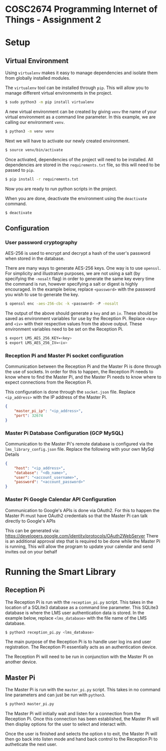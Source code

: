 # COSC2674 Programming Internet of Things - Assignment 2

# Setup

## Virtual Environment
Using `virtualenv` makes it easy to manage dependencies and isolate them from globally installed modules.

The `virtualenv` tool can be installed through `pip`. This will allow you to manage different virtual environments in the project.
```bash
$ sudo python3 -m pip install virtualenv
```

A new virtual environment can be created by giving `venv` the name of your virtual environment as a command line parameter. In this example, we are calling our environment `venv`.
```bash
$ python3 -m venv venv
```

Next we will have to activate our newly created environment.
```bash
$ source venv/bin/activate
```

Once activated, dependencies of the project will need to be installed. All dependencies are stored in the `requirements.txt` file, so this will need to be passed to `pip`.
```bash
$ pip install -r requirements.txt
```

Now you are ready to run python scripts in the project.

When you are done, deactivate the environment using the `deactivate` command.
```bash
$ deactivate
```

## Configuration

### User password cryptography

AES-256 is used to encrypt and decrypt a hash of the user's password when stored in the database.

There are many ways to generate AES-256 keys. One way is to use `openssl`. For simplicity and illustrative purposes, we are not using a salt (by specifying the `-nosalt` flag) in order to generate the same key every time the command is run, however specifying a salt or digest is highly encouraged. In the example below, replace `<password>` with the password you wish to use to generate the key.
```bash
$ openssl enc -aes-256-cbc -k <password> -P -nosalt
```

The output of the above should generate a `key` and an `iv`. These should be saved as environment variables for use by the Reception Pi. Replace `<key>` and `<iv>` with their respective values from the above output. These environment variables need to be set on the Reception Pi.
```bash
$ export LMS_AES_256_KEY=<key>
$ export LMS_AES_256_IV=<iv>
```

### Reception Pi and Master Pi socket configuration
Communication between the Reception Pi and the Master Pi is done through the use of sockets. In order for this to happen, the Reception Pi needs to know where to find the Master Pi, and the Master Pi needs to know where to expect connections from the Reception Pi.

This configuration is done through the `socket.json` file. Replace `<ip_address>` with the IP address of the Master Pi.
```json
{
    "master_pi_ip": "<ip_address>",
    "port": 32674
}
```

### Master Pi Database Configuration (GCP MySQL)
Communication to the Master Pi's remote database is configured via the `lms_library_config.json` file. Replace the following with your own MySql Details
```json
{
    "host": "<ip_address>",
    "database": "<db_name>",
    "user": "<account_username>",
    "password": "<account_password>"
}
```


### Master Pi Google Calendar API Configuration
Communication to Google's APIs is done via OAuth2. For this to happen the Master Pi must have OAuth2 credentials so that the Master Pi can talk directly to Google's APIs

This can be generated via: https://developers.google.com/identity/protocols/OAuth2WebServer
There is an additional approval step that is required to be done while the Master Pi is running, This will allow the program to update your calendar and send invites out on your behalf


# Running the Smart Library

## Reception Pi
The Reception Pi is run with the `reception_pi.py` script. This takes in the location of a SQLite3 database as a command line parameter. This SQLite3 database is where the LMS user authentication data is stored. In the example below, replace `<lms_database>` with the file name of the LMS database.
```bash
$ python3 reception_pi.py <lms_database>
```

The main purpose of the Reception Pi is to handle user log ins and user registration. The Reception Pi essentially acts as an authentication device.

The Reception Pi will need to be run in conjunction with the Master Pi on another device.

## Master Pi
The Master Pi is run with the `master_pi.py` script. This takes in no command line parameters and can just be run with `python3`.
```bash
$ python3 master_pi.py
```

The Master Pi will initially wait and listen for a connection from the Reception Pi. Once this connection has been established, the Master Pi will then display options for the user to select and interact with.

Once the user is finished and selects the option `0` to exit, the Master Pi will then go back into listen mode and hand back control to the Reception Pi to autheticate the next user.

